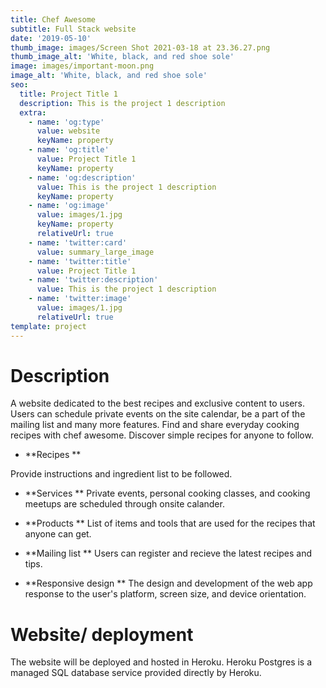 ```yaml
---
title: Chef Awesome
subtitle: Full Stack website
date: '2019-05-10'
thumb_image: images/Screen Shot 2021-03-18 at 23.36.27.png
thumb_image_alt: 'White, black, and red shoe sole'
image: images/important-moon.png
image_alt: 'White, black, and red shoe sole'
seo:
  title: Project Title 1
  description: This is the project 1 description
  extra:
    - name: 'og:type'
      value: website
      keyName: property
    - name: 'og:title'
      value: Project Title 1
      keyName: property
    - name: 'og:description'
      value: This is the project 1 description
      keyName: property
    - name: 'og:image'
      value: images/1.jpg
      keyName: property
      relativeUrl: true
    - name: 'twitter:card'
      value: summary_large_image
    - name: 'twitter:title'
      value: Project Title 1
    - name: 'twitter:description'
      value: This is the project 1 description
    - name: 'twitter:image'
      value: images/1.jpg
      relativeUrl: true
template: project
---
```

# Description

A website dedicated to the best recipes and exclusive content to users. Users can schedule private events on the site calendar, be a part of the mailing list and many more features. Find and share everyday cooking recipes with chef awesome. Discover simple recipes for anyone to follow.

*   \*\*Recipes \*\*

<!---->Provide instructions and ingredient list to be followed.

*   \*\*Services \*\* Private events, personal cooking classes, and cooking meetups are scheduled through onsite calander.

<!---->

*   \*\*Products \*\* List of items and tools that are used for the recipes that anyone can get.

<!---->

*   \*\*Mailing list \*\* Users can register and recieve the latest recipes and tips.

<!---->

*   \*\*Responsive design \*\* The design and development of the web app response to the user's platform, screen size, and device orientation.

# Website/ deployment

The website will be deployed and hosted in Heroku. Heroku Postgres is a managed SQL database service provided directly by Heroku.
